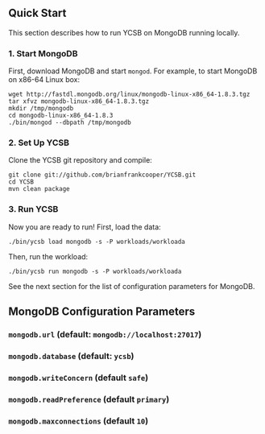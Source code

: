 ## Quick Start

This section describes how to run YCSB on MongoDB running locally. 

### 1. Start MongoDB

First, download MongoDB and start `mongod`. For example, to start MongoDB
on x86-64 Linux box:

    wget http://fastdl.mongodb.org/linux/mongodb-linux-x86_64-1.8.3.tgz
    tar xfvz mongodb-linux-x86_64-1.8.3.tgz
    mkdir /tmp/mongodb
    cd mongodb-linux-x86_64-1.8.3
    ./bin/mongod --dbpath /tmp/mongodb

### 2. Set Up YCSB

Clone the YCSB git repository and compile:

    git clone git://github.com/brianfrankcooper/YCSB.git
    cd YCSB
    mvn clean package

### 3. Run YCSB
    
Now you are ready to run! First, load the data:

    ./bin/ycsb load mongodb -s -P workloads/workloada

Then, run the workload:

    ./bin/ycsb run mongodb -s -P workloads/workloada

See the next section for the list of configuration parameters for MongoDB.

## MongoDB Configuration Parameters

### `mongodb.url` (default: `mongodb://localhost:27017`)

### `mongodb.database` (default: `ycsb`)

### `mongodb.writeConcern` (default `safe`)

### `mongodb.readPreference` (default `primary`)

### `mongodb.maxconnections` (default `10`)
